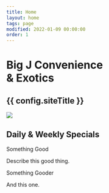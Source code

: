 ```yaml
---
title: Home
layout: home
tags: page
modified: 2022-01-09 00:00:00
order: 1
---
```


<h1 class="pt-16 md:pt-20 pb-6 px-4 text-center">
	<span class="text-4xl md:text-8xl font-bold leading-none text-transparent bg-clip-text bg-gradient-to-r from-indigo-800 via-purple-500 to-pink-500 px-4">
		Big J Convenience <br>
		&amp; Exotics
	</span>
</h1>
<h2 class="pb-6 md:pb-12 text-xl md:text-3xl font-bold text-center text-purple-800 px-4 uppercase">
	{{ config.siteTitle }}
</h2>

<div class="container max-w-5xl mx-auto text-xl text-center mb-20">
	

<div class="grid md:grid-cols-2  mx-auto mt-20 mb-40 ">
<div>
<img src="/images/big-js.jpg" class="mx-auto shadow-lg rounded">
</div>
<div>
<h2 class="text-purple-800 text-3xl md:text-4xl mt-10 md:mt-0 mb-10 font-bold mx-auto">Daily &amp; Weekly Specials</h2>
<p class="text-xl leading-relaxed text-purple-700 font-bold">Something Good</p>
<p>Describe this good thing.</p>
<p class="text-xl leading-relaxed text-purple-700 font-bold mt-10">Something Gooder</p>
<p>And this one.</p>

</div>
<div>

</div>